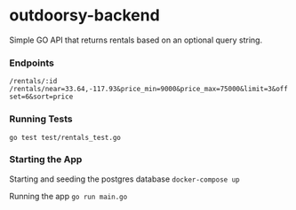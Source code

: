 # outdoorsy-backend

Simple GO API that returns rentals based on an optional query string.

### Endpoints
`/rentals/:id`
`/rentals/near=33.64,-117.93&price_min=9000&price_max=75000&limit=3&offset=6&sort=price`
  
### Running Tests
`go test test/rentals_test.go`
  
### Starting the App
Starting and seeding the postgres database
`docker-compose up`

Running the app
`go run main.go`
